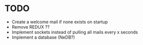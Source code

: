 # TODO

* Create a welcome mail if none exists on startup
* Remove REDUX ??
* Implement sockets instead of pulling all mails every x seconds
* Implement a database (NeDB?)
